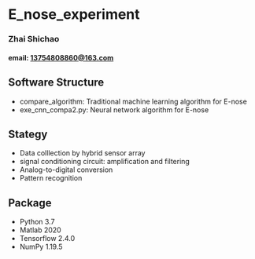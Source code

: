 # E_nose_experiment

### Zhai Shichao

#### email: 13754808860@163.com

## Software Structure

- compare_algorithm: Traditional machine learning algorithm for E-nose
- exe_cnn_compa2.py: Neural network algorithm for E-nose

## Stategy

- Data colllection by hybrid sensor array
- signal conditioning circuit: amplification and filtering
- Analog-to-digital conversion
- Pattern recognition


## Package

- Python 3.7
- Matlab 2020
- Tensorflow 2.4.0
- NumPy 1.19.5





